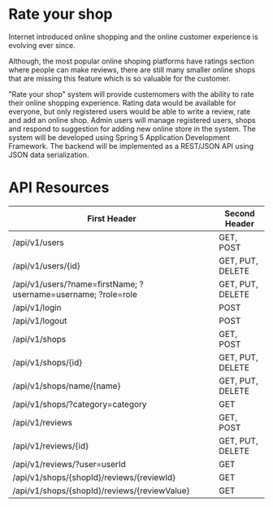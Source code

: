 # Rate your shop
<p> Internet introduced online shopping and the online customer experience is evolving ever since. <p>
<p> Although, the most popular online shoping platforms have ratings section where people can make reviews, 
there are still many smaller online shops that are missing this feature which is so valuable for the customer. <p>
"Rate your shop" system will provide custemomers with the ability to rate their online shopping experience.
Rating data would be available for everyone, but only registered users would be able to write a review, rate and add an online shop.
Admin users will manage registered users, shops and respond to suggestion for adding new online store in the system.
The system will be developed using Spring 5 Application Development Framework.
The backend will be implemented as a REST/JSON API using JSON data serialization.

# API Resources
First Header | Second Header
------------ | -------------
/api/v1/users | GET, POST
/api/v1/users/{id} | GET, PUT, DELETE
/api/v1/users/?name=firstName; ?username=username; ?role=role | GET, PUT, DELETE
/api/v1/login | POST
/api/v1/logout | POST
/api/v1/shops | GET, POST
/api/v1/shops/{id} | GET, PUT, DELETE
/api/v1/shops/name/{name} | GET, PUT, DELETE
/api/v1/shops/?category=category | GET
/api/v1/reviews | GET, POST
/api/v1/reviews/{id} | GET, PUT, DELETE
/api/v1/reviews/?user=userId | GET
/api/v1/shops/{shopId}/reviews/{reviewId} | GET
/api/v1/shops/{shopId}/reviews/{reviewValue} | GET
